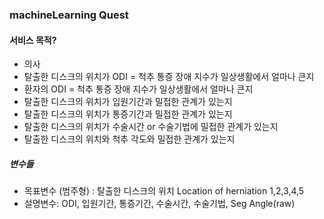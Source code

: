 ### machineLearning Quest

#### 서비스 목적?
- 의사 
- 탈출한 디스크의 위치가 ODI = 척추 통증 장애 지수가 일상생활에서 얼마나 큰지
- 환자의 ODI = 척추 통증 장애 지수가 일상생활에서 얼마나 큰지
- 탈출한 디스크의 위치가 입원기간과 밀접한 관계가 있는지
- 탈출한 디스크의 위치가 통증기간과 밀접한 관계가 있는지
- 탈출한 디스크의 위치가 수술시간 or 수술기법에 밀접한 관계가 있는지
- 탈출한 디스크의 위치와 척추 각도와 밀접한 관계가 있는지 

##### 변수들
- 목표변수 (범주형) : 탈출한 디스크의 위치 Location of herniation 1,2,3,4,5
- 설명변수: ODI, 입원기간, 통증기간, 수술시간, 수술기법, Seg Angle(raw)

